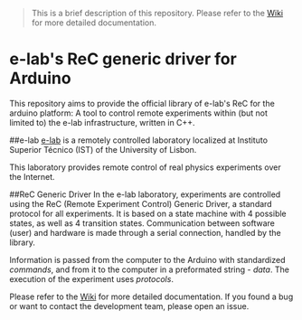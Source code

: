 > This is a brief description of this repository. Please refer to the [Wiki](../../wiki) for more detailed documentation.

# e-lab's ReC generic driver for Arduino

This repository aims to provide the official library of e-lab's ReC for the arduino platform: A tool to control remote experiments within (but not limited to) the e-lab infrastructure, written in C++.

##e-lab
[e-lab](http://www.elab.ist.utl.pt) is a remotely controlled laboratory localized at Instituto Superior Técnico (IST) of the University of Lisbon.

This laboratory provides remote control of real physics experiments over the Internet. 

##ReC Generic Driver
In the e-lab laboratory, experiments are controlled using the ReC (Remote Experiment Control) Generic Driver, a standard protocol for all experiments. It is based on a state machine with 4 possible states, as well as 4 transition states.
Communication between software (user) and hardware is made through a serial connection, handled by the library.

Information is passed from the computer to the Arduino with standardized *commands*, and from it to the computer in a preformated string - *data*. The execution of the experiment uses *protocols*.

Please refer to the [Wiki](../../wiki) for more detailed documentation. If you found a bug or want to contact the development team, please open an issue.

